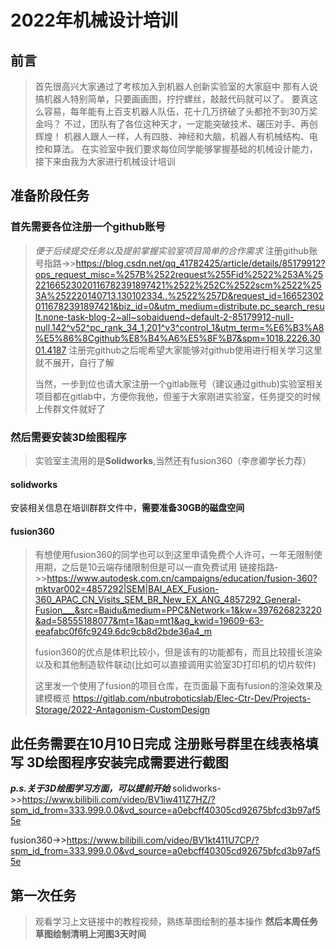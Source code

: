 # 2022年机械设计培训
## 前言
> 首先很高兴大家通过了考核加入到机器人创新实验室的大家庭中
> 那有人说搞机器人特别简单，只要画画图，拧拧螺丝，敲敲代码就可以了。
> 要真这么容易，每年能有上百支机器人队伍，花十几万挤破了头都抢不到30万奖金吗？
> 不过，团队有了各位这种天才，一定能突破技术、碾压对手、再创辉煌！
> 机器人跟人一样，人有四肢、神经和大脑，机器人有机械结构、电控和算法。
> 在实验室中我们要求每位同学能够掌握基础的机械设计能力，接下来由我为大家进行机械设计培训

## 准备阶段任务
### 首先需要各位注册一个github账号
> 
> *便于后续提交任务以及提前掌握实验室项目简单的合作需求*
注册github账号指路->>https://blog.csdn.net/qq_41782425/article/details/85179912?ops_request_misc=%257B%2522request%255Fid%2522%253A%2522166523020116782391897421%2522%252C%2522scm%2522%253A%252220140713.130102334..%2522%257D&request_id=166523020116782391897421&biz_id=0&utm_medium=distribute.pc_search_result.none-task-blog-2~all~sobaiduend~default-2-85179912-null-null.142^v52^pc_rank_34_1,201^v3^control_1&utm_term=%E6%B3%A8%E5%86%8Cgithub%E8%B4%A6%E5%8F%B7&spm=1018.2226.3001.4187
> 注册完github之后呢希望大家能够对github使用进行相关学习这里就不展开，自行了解
> 
> 当然，一步到位也请大家注册一个gitlab账号（建议通过github)实验室相关项目都在gitlab中，方便你我他，但鉴于大家刚进实验室，任务提交的时候上传群文件就好了
> 
### 然后需要安装3D绘图程序
> 实验室主流用的是**Solidworks**,当然还有fusion360（李彦卿学长力荐）
#### **solidworks**
安装相关信息在培训群群文件中，**需要准备30GB的磁盘空间**
#### **fusion360**
> 有想使用fusion360的同学也可以到这里申请免费个人许可，一年无限制使用期，之后是10云端存储限制但是可以一直免费试用
链接指路->>https://www.autodesk.com.cn/campaigns/education/fusion-360?mktvar002=4857292|SEM|BAI_AEX_Fusion-360_APAC_CN_Visits_SEM_BR_New_EX_ANG_4857292_General-Fusion___&src=Baidu&medium=PPC&Network=1&kw=397626823220&ad=58555188077&mt=1&ap=mt1&ag_kwid=19609-63-eeafabc0f6fc9249.6dc9cb8d2bde36a4_m
> 
> fusion360的优点是体积比较小，但是该有的功能都有，而且比较擅长渲染以及和其他制造软件联动(比如可以直接调用实验室3D打印机的切片软件)
> 
> 这里发一个使用了fusion的项目仓库，在页面最下面有fusion的渲染效果及建模概览
> https://gitlab.com/nbutroboticslab/Elec-Ctr-Dev/Projects-Storage/2022-Antagonism-CustomDesign
## 此任务需要在10月10日完成 注册账号群里在线表格填写 3D绘图程序安装完成需要进行截图
***p.s.关于3D绘图学习方面，可以提前开始***
solidworks->>https://www.bilibili.com/video/BV1iw411Z7HZ/?spm_id_from=333.999.0.0&vd_source=a0ebcff40305cd92675bfcd3b97af55e

fusion360->>https://www.bilibili.com/video/BV1kt411U7CP/?spm_id_from=333.999.0.0&vd_source=a0ebcff40305cd92675bfcd3b97af55e

## 第一次任务
> 观看学习上文链接中的教程视频，熟练草图绘制的基本操作
> ****然后本周任务草图绘制清明上河图3天时间****
